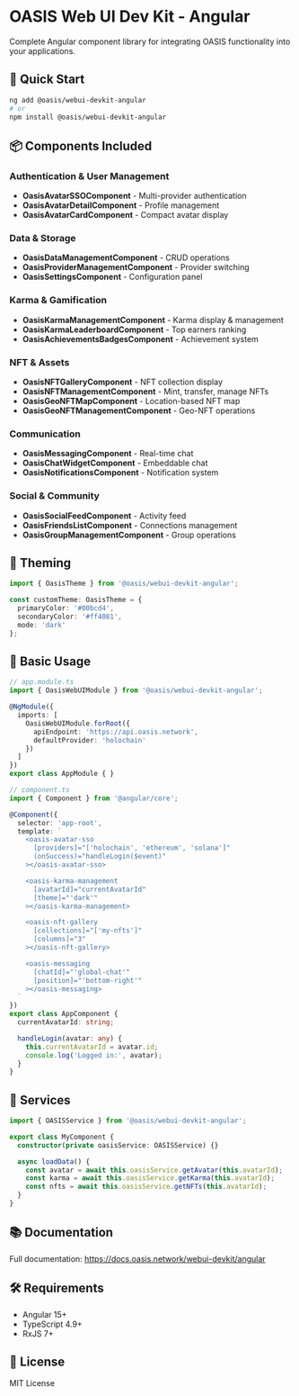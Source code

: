 # OASIS Web UI Dev Kit - Angular

Complete Angular component library for integrating OASIS functionality into your applications.

## 🚀 Quick Start

```bash
ng add @oasis/webui-devkit-angular
# or
npm install @oasis/webui-devkit-angular
```

## 📦 Components Included

### Authentication & User Management
- **OasisAvatarSSOComponent** - Multi-provider authentication
- **OasisAvatarDetailComponent** - Profile management
- **OasisAvatarCardComponent** - Compact avatar display

### Data & Storage
- **OasisDataManagementComponent** - CRUD operations
- **OasisProviderManagementComponent** - Provider switching
- **OasisSettingsComponent** - Configuration panel

### Karma & Gamification
- **OasisKarmaManagementComponent** - Karma display & management
- **OasisKarmaLeaderboardComponent** - Top earners ranking
- **OasisAchievementsBadgesComponent** - Achievement system

### NFT & Assets
- **OasisNFTGalleryComponent** - NFT collection display
- **OasisNFTManagementComponent** - Mint, transfer, manage NFTs
- **OasisGeoNFTMapComponent** - Location-based NFT map
- **OasisGeoNFTManagementComponent** - Geo-NFT operations

### Communication
- **OasisMessagingComponent** - Real-time chat
- **OasisChatWidgetComponent** - Embeddable chat
- **OasisNotificationsComponent** - Notification system

### Social & Community
- **OasisSocialFeedComponent** - Activity feed
- **OasisFriendsListComponent** - Connections management
- **OasisGroupManagementComponent** - Group operations

## 🎨 Theming

```typescript
import { OasisTheme } from '@oasis/webui-devkit-angular';

const customTheme: OasisTheme = {
  primaryColor: '#00bcd4',
  secondaryColor: '#ff4081',
  mode: 'dark'
};
```

## 📖 Basic Usage

```typescript
// app.module.ts
import { OasisWebUIModule } from '@oasis/webui-devkit-angular';

@NgModule({
  imports: [
    OasisWebUIModule.forRoot({
      apiEndpoint: 'https://api.oasis.network',
      defaultProvider: 'holochain'
    })
  ]
})
export class AppModule { }

// component.ts
import { Component } from '@angular/core';

@Component({
  selector: 'app-root',
  template: `
    <oasis-avatar-sso
      [providers]="['holochain', 'ethereum', 'solana']"
      (onSuccess)="handleLogin($event)"
    ></oasis-avatar-sso>

    <oasis-karma-management
      [avatarId]="currentAvatarId"
      [theme]="'dark'"
    ></oasis-karma-management>

    <oasis-nft-gallery
      [collections]="['my-nfts']"
      [columns]="3"
    ></oasis-nft-gallery>

    <oasis-messaging
      [chatId]="'global-chat'"
      [position]="'bottom-right'"
    ></oasis-messaging>
  `
})
export class AppComponent {
  currentAvatarId: string;

  handleLogin(avatar: any) {
    this.currentAvatarId = avatar.id;
    console.log('Logged in:', avatar);
  }
}
```

## 🔧 Services

```typescript
import { OASISService } from '@oasis/webui-devkit-angular';

export class MyComponent {
  constructor(private oasisService: OASISService) {}

  async loadData() {
    const avatar = await this.oasisService.getAvatar(this.avatarId);
    const karma = await this.oasisService.getKarma(this.avatarId);
    const nfts = await this.oasisService.getNFTs(this.avatarId);
  }
}
```

## 📚 Documentation

Full documentation: https://docs.oasis.network/webui-devkit/angular

## 🛠️ Requirements

- Angular 15+
- TypeScript 4.9+
- RxJS 7+

## 📄 License

MIT License

